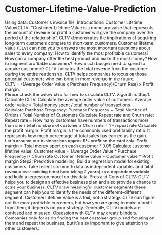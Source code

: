 # Customer-Lifetime-Value-Prediction
Using data: Customer's invoice file. Introductions: Customer Lifetime Value(CLTV) "Customer Lifetime Value is a monetary value that represents the amount of revenue or profit a customer will give the company over the period of the relationship". CLTV demonstrates the implications of acquiring long-term customers compare to short-term customers. Customer lifetime value (CLV) can help you to answers the most important questions about sales to every company:  How to Identify the most profitable customers? How can a company offer the best product and make the most money? How to segment profitable customers? How much budget need to spend to acquire customers? CLTV indicates the total revenue from the customer during the entire relationship. CLTV helps companies to focus on those potential customers who can bring in more revenue in the future.  
CLTV = ((Average Order Value x Purchase Frequency)/Churn Rate) x Profit margin.  
Please check the below step for how to calculate CLTV. 
Algorithm: Step1: 
Calculate CLTV. Calculate the average order value of customers: Average order value =  Total money spent / total number of transactions  
Calculate Purchase Frequency:  Purchase Frequency = Total Number of Orders / Total Number of Customers 
Calculate Repeat rate and Churn rate: Repeat rate = How many customers have numbers of transactions more than one / total numbers of customers 
Churn rate = 1 - repeat rate 
Calculate the profit margin: Profit margin is the commonly used profitability ratio. It represents how much percentage of total sales has earned as the gain. Let's assume our business has approx 5% profit on the total sale.
Profit margin = Total money spent on each customer * 0.05 
Calculate customer lifetime value: Customer value = (Average Order Value * Purchase Frequency) / Churn rate Customer lifetime value = Customer value * Profit margin 
Step2: Predictive modelling. Build a regression model for existing customers. Take recent six-month data as independent variables and total revenue over existing time( here taking 2 years)  as a dependent variable and build a regression model on this data. 
Pros and Cons of CLTV: CLTV helps you to design an effective business plan and also provide a chance to scale your business. CLTV draw meaningful customer segments these segment can help you to identify the needs of the different-different segment.  Customer Lifetime Value is a tool, not a strategy. CLTV can figure out the most profitable customers, but how you are going to make a profit from them, it depends on your strategy. Generally, CLTV models are confused and misused. Obsession with CLTV may create blinders. Companies only focus on finding the best customer group and focusing on them and repeat the business, but it’s also important to give attention to other customers.
